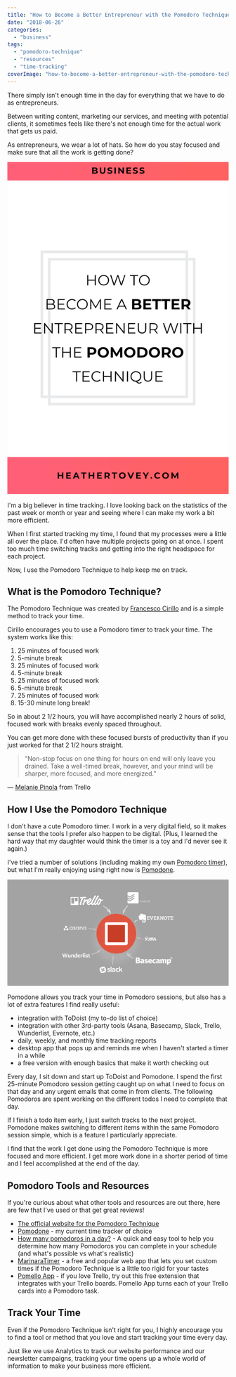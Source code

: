 ```yaml
---
title: "How to Become a Better Entrepreneur with the Pomodoro Technique"
date: "2018-06-26"
categories: 
  - "business"
tags: 
  - "pomodoro-technique"
  - "resources"
  - "time-tracking"
coverImage: "how-to-become-a-better-entrepreneur-with-the-pomodoro-technique-1.png"
---
```


There simply isn't enough time in the day for everything that we have to do as entrepreneurs.

Between writing content, marketing our services, and meeting with potential clients, it sometimes feels like there's not enough time for the actual work that gets us paid.

As entrepreneurs, we wear a lot of hats. So how do you stay focused and make sure that all the work is getting done?

![ How to Become a Better Entrepreneur with the Pomodoro Technique ](./images/how-to-become-a-better-entrepreneur-with-the-pomodoro-technique.png)

I'm a big believer in time tracking. I love looking back on the statistics of the past week or month or year and seeing where I can make my work a bit more efficient.

When I first started tracking my time, I found that my processes were a little all over the place. I'd often have multiple projects going on at once. I spent too much time switching tracks and getting into the right headspace for each project.

Now, I use the Pomodoro Technique to help keep me on track.

## What is the Pomodoro Technique?

The Pomodoro Technique was created by [Francesco Cirillo](https://francescocirillo.com/) and is a simple method to track your time.

Cirillo encourages you to use a Pomodoro timer to track your time. The system works like this:

1. 25 minutes of focused work
2. 5-minute break
3. 25 minutes of focused work
4. 5-minute break
5. 25 minutes of focused work
6. 5-minute break
7. 25 minutes of focused work
8. 15-30 minute long break!

So in about 2 1/2 hours, you will have accomplished nearly 2 hours of solid, focused work with breaks evenly spaced throughout.

You can get more done with these focused bursts of productivity than if you just worked for that 2 1/2 hours straight.

> “Non-stop focus on one thing for hours on end will only leave you drained. Take a well-timed break, however, and your mind will be sharper, more focused, and more energized.”

— [Melanie Pinola](https://blog.trello.com/taking-breaks-key-productivity) from Trello

## How I Use the Pomodoro Technique

I don't have a cute Pomodoro timer. I work in a very digital field, so it makes sense that the tools I prefer also happen to be digital. (Plus, I learned the hard way that my daughter would think the timer is a toy and I'd never see it again.)

I've tried a number of solutions (including making my own [Pomodoro timer](http://hrtovey.github.io/pomodoro-timer)), but what I'm really enjoying using right now is [Pomodone](https://pomodoneapp.com/).

![ Pomodone has a ton of different integrations including popular tools like ToDoist, Trello, Asana, and more. ](./images/pomodone.png)

Pomodone allows you track your time in Pomodoro sessions, but also has a lot of extra features I find really useful:

- integration with ToDoist (my to-do list of choice)
- integration with other 3rd-party tools (Asana, Basecamp, Slack, Trello, Wunderlist, Evernote, etc.)
- daily, weekly, and monthly time tracking reports
- desktop app that pops up and reminds me when I haven't started a timer in a while
- a free version with enough basics that make it worth checking out

Every day, I sit down and start up ToDoist and Pomodone. I spend the first 25-minute Pomodoro session getting caught up on what I need to focus on that day and any urgent emails that come in from clients. The following Pomodoros are spent working on the different todos I need to complete that day.

If I finish a todo item early, I just switch tracks to the next project. Pomodone makes switching to different items within the same Pomodoro session simple, which is a feature I particularly appreciate.

I find that the work I get done using the Pomodoro Technique is more focused and more efficient. I get more work done in a shorter period of time and I feel accomplished at the end of the day.

## Pomodoro Tools and Resources

If you're curious about what other tools and resources are out there, here are few that I've used or that get great reviews!

- [The official website for the Pomodoro Technique](https://francescocirillo.com/)
- [Pomodone](https://pomodoneapp.com/) - my current time tracker of choice
- [How many pomodoros in a day?](https://pathjet.com/how-many-pomodoros) - A quick and easy tool to help you determine how many Pomodoros you can complete in your schedule (and what's possible vs what's realistic)
- [MarinaraTimer](https://www.marinaratimer.com/) - a free and popular web app that lets you set custom times if the Pomodoro Technique is a little too rigid for your tastes
- [Pomello App](https://pomelloapp.com/) - if you love Trello, try out this free extension that integrates with your Trello boards. Pomello App turns each of your Trello cards into a Pomodoro task.

## Track Your Time

Even if the Pomodoro Technique isn't right for you, I highly encourage you to find a tool or method that you love and start tracking your time every day.

Just like we use Analytics to track our website performance and our newsletter campaigns, tracking your time opens up a whole world of information to make your business more efficient.